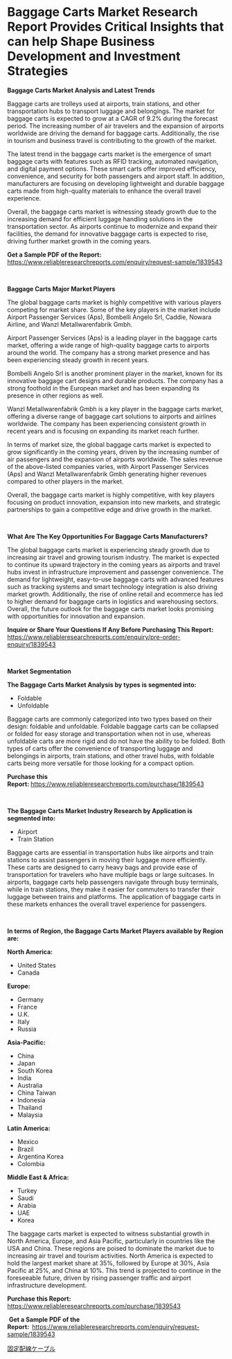 <p><h1>Baggage Carts Market Research Report Provides Critical Insights that can help Shape Business Development and Investment Strategies</h1></p><p><strong>Baggage Carts Market Analysis and Latest Trends</strong></p>
<p><p>Baggage carts are trolleys used at airports, train stations, and other transportation hubs to transport luggage and belongings. The market for baggage carts is expected to grow at a CAGR of 9.2% during the forecast period. The increasing number of air travelers and the expansion of airports worldwide are driving the demand for baggage carts. Additionally, the rise in tourism and business travel is contributing to the growth of the market.</p><p>The latest trend in the baggage carts market is the emergence of smart baggage carts with features such as RFID tracking, automated navigation, and digital payment options. These smart carts offer improved efficiency, convenience, and security for both passengers and airport staff. In addition, manufacturers are focusing on developing lightweight and durable baggage carts made from high-quality materials to enhance the overall travel experience.</p><p>Overall, the baggage carts market is witnessing steady growth due to the increasing demand for efficient luggage handling solutions in the transportation sector. As airports continue to modernize and expand their facilities, the demand for innovative baggage carts is expected to rise, driving further market growth in the coming years.</p></p>
<p><strong>Get a Sample PDF of the Report:&nbsp;</strong> <a href="https://www.reliableresearchreports.com/enquiry/request-sample/1839543">https://www.reliableresearchreports.com/enquiry/request-sample/1839543</a></p>
<p>&nbsp;</p>
<p><strong>Baggage Carts Major Market Players</strong></p>
<p><p>The global baggage carts market is highly competitive with various players competing for market share. Some of the key players in the market include Airport Passenger Services (Aps), Bombelli Angelo Srl, Caddie, Nowara Airline, and Wanzl Metallwarenfabrik Gmbh.</p><p>Airport Passenger Services (Aps) is a leading player in the baggage carts market, offering a wide range of high-quality baggage carts to airports around the world. The company has a strong market presence and has been experiencing steady growth in recent years.</p><p>Bombelli Angelo Srl is another prominent player in the market, known for its innovative baggage cart designs and durable products. The company has a strong foothold in the European market and has been expanding its presence in other regions as well.</p><p>Wanzl Metallwarenfabrik Gmbh is a key player in the baggage carts market, offering a diverse range of baggage cart solutions to airports and airlines worldwide. The company has been experiencing consistent growth in recent years and is focusing on expanding its market reach further.</p><p>In terms of market size, the global baggage carts market is expected to grow significantly in the coming years, driven by the increasing number of air passengers and the expansion of airports worldwide. The sales revenue of the above-listed companies varies, with Airport Passenger Services (Aps) and Wanzl Metallwarenfabrik Gmbh generating higher revenues compared to other players in the market.</p><p>Overall, the baggage carts market is highly competitive, with key players focusing on product innovation, expansion into new markets, and strategic partnerships to gain a competitive edge and drive growth in the market.</p></p>
<p>&nbsp;</p>
<p><strong>What Are The Key Opportunities For Baggage Carts Manufacturers?</strong></p>
<p><p>The global baggage carts market is experiencing steady growth due to increasing air travel and growing tourism industry. The market is expected to continue its upward trajectory in the coming years as airports and travel hubs invest in infrastructure improvement and passenger convenience. The demand for lightweight, easy-to-use baggage carts with advanced features such as tracking systems and smart technology integration is also driving market growth. Additionally, the rise of online retail and ecommerce has led to higher demand for baggage carts in logistics and warehousing sectors. Overall, the future outlook for the baggage carts market looks promising with opportunities for innovation and expansion.</p></p>
<p><strong>Inquire or Share Your Questions If Any Before Purchasing This Report:</strong> <a href="https://www.reliableresearchreports.com/enquiry/pre-order-enquiry/1839543">https://www.reliableresearchreports.com/enquiry/pre-order-enquiry/1839543</a></p>
<p>&nbsp;</p>
<p><strong>Market Segmentation</strong></p>
<p><strong>The Baggage Carts Market Analysis by types is segmented into:</strong></p>
<p><ul><li>Foldable</li><li>Unfoldable</li></ul></p>
<p><p>Baggage carts are commonly categorized into two types based on their design: foldable and unfoldable. Foldable baggage carts can be collapsed or folded for easy storage and transportation when not in use, whereas unfoldable carts are more rigid and do not have the ability to be folded. Both types of carts offer the convenience of transporting luggage and belongings in airports, train stations, and other travel hubs, with foldable carts being more versatile for those looking for a compact option.</p></p>
<p><strong>Purchase this Report:&nbsp;</strong><a href="https://www.reliableresearchreports.com/purchase/1839543">https://www.reliableresearchreports.com/purchase/1839543</a></p>
<p>&nbsp;</p>
<p><strong>The Baggage Carts Market Industry Research by Application is segmented into:</strong></p>
<p><ul><li>Airport</li><li>Train Station</li></ul></p>
<p><p>Baggage carts are essential in transportation hubs like airports and train stations to assist passengers in moving their luggage more efficiently. These carts are designed to carry heavy bags and provide ease of transportation for travelers who have multiple bags or large suitcases. In airports, baggage carts help passengers navigate through busy terminals, while in train stations, they make it easier for commuters to transfer their luggage between trains and platforms. The application of baggage carts in these markets enhances the overall travel experience for passengers.</p></p>
<p>&nbsp;</p>
<p><strong>In terms of Region, the Baggage Carts Market Players available by Region are:</strong></p>
<p>
    <p> <strong> North America: </strong>
        <ul>
            <li>United States</li>
            <li>Canada</li>
        </ul>
        </p> 
    <p> <strong> Europe: </strong>
        <ul>
            <li>Germany</li>
            <li>France</li>
            <li>U.K.</li>
            <li>Italy</li>
            <li>Russia</li>
        </ul>
        </p> 
    <p> <strong> Asia-Pacific: </strong>
        <ul>
            <li>China</li>
            <li>Japan</li>
            <li>South Korea</li>
            <li>India</li>
            <li>Australia</li>
            <li>China Taiwan</li>
            <li>Indonesia</li>
            <li>Thailand</li>
            <li>Malaysia</li>
        </ul>
        </p> 
    <p> <strong> Latin America: </strong>
        <ul>
            <li>Mexico</li>
            <li>Brazil</li>
            <li>Argentina Korea</li>
            <li>Colombia</li>
        </ul>
        </p> 
    <p> <strong> Middle East & Africa: </strong>
        <ul>
            <li>Turkey</li>
            <li>Saudi</li>
            <li>Arabia</li>
            <li>UAE</li>
            <li>Korea</li>
        </ul>
    </p>
    </p>
<p><p>The baggage carts market is expected to witness substantial growth in North America, Europe, and Asia Pacific, particularly in countries like the USA and China. These regions are poised to dominate the market due to increasing air travel and tourism activities. North America is expected to hold the largest market share at 35%, followed by Europe at 30%, Asia Pacific at 25%, and China at 10%. This trend is projected to continue in the foreseeable future, driven by rising passenger traffic and airport infrastructure development.</p></p>
<p><strong>Purchase this Report: </strong><a href="https://www.reliableresearchreports.com/purchase/1839543">https://www.reliableresearchreports.com/purchase/1839543</a></p>
<p>&nbsp;<strong>Get a Sample PDF of the Report:&nbsp;&nbsp;</strong><a href="https://www.reliableresearchreports.com/enquiry/request-sample/1839543">https://www.reliableresearchreports.com/enquiry/request-sample/1839543</a></p>
<p><strong></strong></p>
<p><p><a href="https://medium.com/@rexkhler2023/%E5%9B%BA%E5%AE%9A%E9%85%8D%E7%B7%9A%E3%82%B1%E3%83%BC%E3%83%96%E3%83%AB%E5%B8%82%E5%A0%B4%E3%81%AE%E3%83%A1%E3%83%88%E3%83%AA%E3%82%AF%E3%82%B9%E3%82%92%E8%A7%A3%E8%AA%AD%E3%81%99%E3%82%8B-%E5%B8%82%E5%A0%B4%E3%82%B7%E3%82%A7%E3%82%A2-%E3%83%88%E3%83%AC%E3%83%B3%E3%83%89-%E3%81%8A%E3%82%88%E3%81%B3%E6%88%90%E9%95%B7%E3%83%91%E3%82%BF%E3%83%BC%E3%83%B3-2478111081e1">固定配線ケーブル</a></p></p>